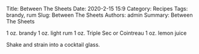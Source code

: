Title: Between The Sheets
Date: 2020-2-15 15:9
Category: Recipes
Tags: brandy, rum
Slug: Between The Sheets
Authors: admin
Summary: Between The Sheets

1 oz. brandy
1 oz. light rum
1 oz. Triple Sec or Cointreau
1 oz. lemon juice

Shake and strain into a cocktail glass.
